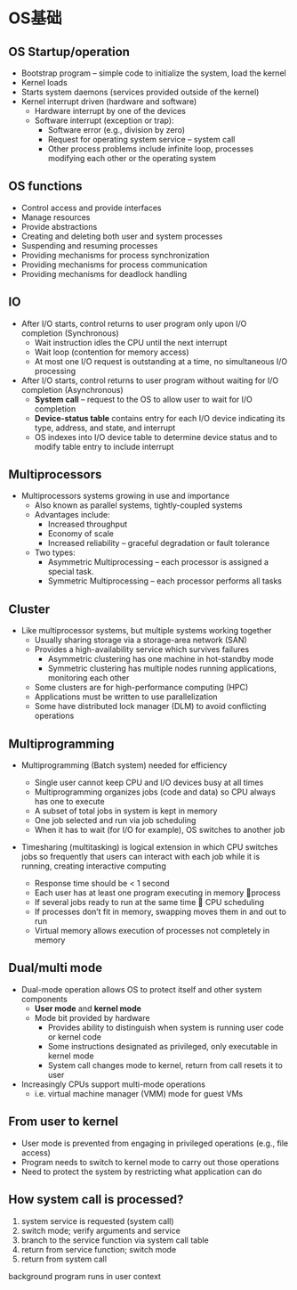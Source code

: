 # OS基础
## OS Startup/operation
- Bootstrap program – simple code to initialize the system, load the kernel
- Kernel loads
- Starts system daemons (services provided outside of the kernel)
- Kernel interrupt driven (hardware and software)
  - Hardware interrupt by one of the devices 
  - Software interrupt (exception or trap):
    - Software error (e.g., division by zero)
    - Request for operating system service – system call
    - Other process problems include infinite loop, processes modifying each other or the operating system

## OS functions
- Control access and provide interfaces
- Manage resources
- Provide abstractions
- Creating and deleting both user and system processes
- Suspending and resuming processes
- Providing mechanisms for process synchronization
- Providing mechanisms for process communication
- Providing mechanisms for deadlock handling

## IO
- After I/O starts, control returns to user program only upon I/O completion (Synchronous)
  - Wait instruction idles the CPU until the next interrupt
  - Wait loop (contention for memory access)
  - At most one I/O request is outstanding at a time, no simultaneous I/O processing
- After I/O starts, control returns to user program without waiting for I/O completion (Asynchronous)
  - **System call** – request to the OS to allow user to wait for I/O completion
  - **Device-status table** contains entry for each I/O device indicating its type, address, and state, and interrupt
  - OS indexes into I/O device table to determine device status and to modify table entry to include interrupt

## Multiprocessors
- Multiprocessors systems growing in use and importance
  - Also known as parallel systems, tightly-coupled systems
  - Advantages include:
    - Increased throughput
    - Economy of scale
    - Increased reliability – graceful degradation or fault tolerance
  - Two types:
    - Asymmetric Multiprocessing – each processor is assigned a special task.
    - Symmetric Multiprocessing – each processor performs all tasks
    
## Cluster
- Like multiprocessor systems, but multiple systems working together
  - Usually sharing storage via a storage-area network (SAN)
  - Provides a high-availability service which survives failures
    - Asymmetric clustering has one machine in hot-standby mode
    - Symmetric clustering has multiple nodes running applications, monitoring each other
  - Some clusters are for high-performance computing (HPC)
  - Applications must be written to use parallelization
  - Some have distributed lock manager (DLM) to avoid conflicting operations

## Multiprogramming
- Multiprogramming (Batch system) needed for efficiency
  - Single user cannot keep CPU and I/O devices busy at all times
  - Multiprogramming organizes jobs (code and data) so CPU always has one to execute
  - A subset of total jobs in system is kept in memory
  - One job selected and run via job scheduling
  - When it has to wait (for I/O for example), OS switches to another job

- Timesharing (multitasking) is logical extension in which CPU switches jobs so frequently that users can interact with each job while it is running, creating interactive computing
  - Response time should be < 1 second
  - Each user has at least one program executing in memory process
  - If several jobs ready to run at the same time  CPU scheduling
  - If processes don’t fit in memory, swapping moves them in and out to run
  - Virtual memory allows execution of processes not completely in memory

## Dual/multi mode
- Dual-mode operation allows OS to protect itself and other system components
  - **User mode** and **kernel mode**
  - Mode bit provided by hardware
    - Provides ability to distinguish when system is running user code or kernel code
    - Some instructions designated as privileged, only executable in kernel mode
    - System call changes mode to kernel, return from call resets it to user
- Increasingly CPUs support multi-mode operations
  - i.e. virtual machine manager (VMM) mode for guest VMs
  
## From user to kernel
- User mode is prevented from engaging in privileged operations (e.g., file access)
- Program needs to switch to kernel mode to carry out those operations
- Need to protect the system by restricting what application can do

## How system call is processed?
1. system service is requested (system call)
2. switch mode; verify arguments and service
3. branch to the service function via system call table
4. return from service function; switch mode
5. return from system call

background program runs in user context

